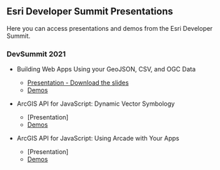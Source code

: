 ## Esri Developer Summit Presentations

Here you can access presentations and demos from the Esri Developer Summit.

### DevSummit 2021

- Building Web Apps Using your GeoJSON, CSV, and OGC Data
  - [Presentation - Download the slides](https://raw.githubusercontent.com/annelfitz/DevSummit-presentations/main/DS-2021/Building-web-apps-using-GeoJSON-CSV-OGC-data/slides.pptx)
  - [Demos](https://annelfitz.github.io/DevSummit-presentations/DS-2021/Building-web-apps-using-GeoJSON-CSV-OGC-data/demos/)
  
- ArcGIS API for JavaScript: Dynamic Vector Symbology
  - [Presentation]
  - [Demos](https://annelfitz.github.io/DevSummit-presentations/DS-2021/Dynamic-vector-symbology/demos/)

- ArcGIS API for JavaScript: Using Arcade with Your Apps
  - [Presentation]
  - [Demos](https://annelfitz.github.io/DevSummit-presentations/DS-2021/Using-arcade-with-your-apps/demos/)
